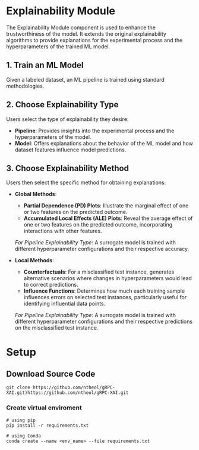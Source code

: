 # Explainability Module
The Explainability Module component is used to enhance the trustworthiness of the model. <be>
It extends the original explainability algorithms to provide explanations for the experimental process and the hyperparameters of the trained ML model. 

## 1. Train an ML Model
Given a labeled dataset, an ML pipeline is trained using standard methodologies.

## 2. Choose Explainability Type
Users select the type of explainability they desire:
- **Pipeline**: Provides insights into the experimental process and the hyperparameters of the model.
- **Model**: Offers explanations about the behavior of the ML model and how dataset features influence model predictions.

## 3. Choose Explainability Method
Users then select the specific method for obtaining explanations:
- **Global Methods**:
  - **Partial Dependence (PD) Plots**: Illustrate the marginal effect of one or two features on the predicted outcome.
  - **Accumulated Local Effects (ALE) Plots**: Reveal the average effect of one or two features on the predicted outcome, incorporating interactions with other features.
  
  *For Pipeline Explainability Type*: A surrogate model is trained with different hyperparameter configurations and their respective accuracy.

- **Local Methods**:
  - **Counterfactuals**: For a misclassified test instance, generates alternative scenarios where changes in hyperparameters would lead to correct predictions.
  - **Influence Functions**: Determines how much each training sample influences errors on selected test instances, particularly useful for identifying influential data points.
  
  *For Pipeline Explainability Type*: A surrogate model is trained with different hyperparameter configurations and their respective predictions on the misclassified test instance.


# Setup

## Download Source Code

```shell
git clone https://github.com/ntheol/gRPC-XAI.git)https://github.com/ntheol/gRPC-XAI.git
```
### Create virtual enviroment
```shell
# using pip
pip install -r requirements.txt

# using Conda
conda create --name <env_name> --file requirements.txt
```

